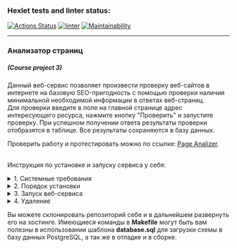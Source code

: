 ### Hexlet tests and linter status:
[![Actions Status](https://github.com/dmkael/python-project-83/actions/workflows/hexlet-check.yml/badge.svg)](https://github.com/dmkael/python-project-83/actions)
[![linter](https://github.com/dmkael/python-project-83/actions/workflows/linter.yml/badge.svg)](https://github.com/dmkael/python-project-83/actions/workflows/linter.yml)
[![Maintainability](https://api.codeclimate.com/v1/badges/198b08924883bb5d1b22/maintainability)](https://codeclimate.com/github/dmkael/python-project-83/maintainability)

---

### Анализатор страниц
##### (Course project 3)
Данный веб-сервис позволяет произвести проверку веб-сайтов в интернете на базовую SEO-пригодность с помощью проверки наличия минимальной необходимой информации в ответах веб-страниц.\
Для проверки введите в поле на главной странице адрес интересующего ресурса, нажмите кнопку "Проверить" и запустите проверку. При успешном получении ответа результаты проверки отобразятся в таблице. Все результаты сохраняются в базу данных.

Проверить работу и протестировать можно по ссылке: [Page Analizer](https://python-project-83-2ssw.onrender.com).

\
Инструкция по установке и запуску сервиса у себя:

<details>
<summary>1. Системные требования</summary>

- Python 3.10 или выше ([скачать](https://www.python.org/downloads/))
- GIT-клиент ([скачать](https://git-scm.com/downloads/))
- Сервер с базой данных PostgreSQL ([скачать](https://www.postgresql.org/download/))

</details>

<details>
<summary>2. Порядок установки</summary>

- __Linux__:
  - для текущего пользователя:

      ```
    python3 -m pip install --user git+https://github.com/dmkael/python-project-83.git
      ```

  - в систему (использует встроенную версию Python):

      ```
    python3 -m pip install git+https://github.com/dmkael/python-project-83.git
      ```

- __Windows__:
  - для текущего пользователя:

      ```
    py -m pip install --user git+https://github.com/dmkael/python-project-83.git
      ```

  - в систему:

      ```
    py -m pip install git+https://github.com/dmkael/python-project-83.git
      ```

  _ВНИМАНИЕ: При установке пакета "для пользователя" необходимо, чтобы каталог пользовательских пакетов был доступен в переменной PATH. Детальная информация здесь:_
  _[Installing to the user documentation](https://packaging.python.org/en/latest/tutorials/installing-packages/#installing-to-the-user-site)_

Для работы сервиса необходимы две переменные окружения:

- SECRET_KEY - со значением секрета для работы приложения (можете любое значение сгенерировать сами)
- DATABASE_URL - путь к вашей подготовленной базе данных в виде унифицированного идентификатора ресурса (URI): _postgres://{user}:{password}@{hostname}:{port}/{database-name}_


  Можно использовать пакет python-dotenv и указать переменные в файле .env в корне пакета.
  Либо прописать переменные в окружение ОС:
- __Linux (Ubuntu):__

  - Вывести имеющиеся
    ```
    printenv
    ```
  - задать для пользователя через редактор nano, добавив строки вида KEY=VALUE в файл:
    ```
    nano $HOME/.bashrc
    ```
  - задать для системы через редактор nano, добавив строки вида KEY=VALUE в файл:
    ```
    sudo nano /etc/environment
    ```

- __Windows:__
  - запустить в командной строке __cmd__ или __PowerShell__ от имени администратора, либо в меню __Выполнить__, которое открывается сочетанием клавиш __WIN + R__ (_При запуске через меню "Выполнить" может запуститься без прав администратора, что не позволит менять системные переменные_):
    ```
    rundll32.exe sysdm.cpl,EditEnvironmentVariables
    ```

После добавления переменных окружения нужно подготовить базу данных:

- __Linux:__

  - запустить команду:
  ```
  python3 $(pip show hexlet-code | grep -oP 'Location: \K.*')/page_analyzer/load_db_schema.py
  ```

- __Windows:__
  
  - запустить команду в __PowerShell__:
  ```
  pip show hexlet-code | ForEach-Object {
      if ($_ -match 'WARNING: (.*)') {
          Write-Output "Package hexlet-code not found!"
      } else {
          $_ | Select-String -Pattern 'Location: (.*)' | ForEach-Object {
              if ($_.Matches.Count -gt 0) {
                  $location = $_.Matches[0].Groups[1].Value
                  $schema = $location + "\page_analyzer\load_db_schema.py"
                  Write-Output $schema
              }
          } | py "$schema"
      }
  }
  ```

На этом установка завершена!
</details>

<details>
<summary>3. Запуск веб-сервиса</summary>

После установки веб-сервис готов к запуску. Вы можете опционально добавить переменную окружения __PORT__ для указания порта веб-сервиса.
В случае отсутствия переменной, используется значение по умолчанию __8000__. Запустить можно следующими командами:

- __Linux:__

  запуск c использованием __Flask__ с отладкой:
  ```
  flask --debug --app page_analyzer.app:app  run --port 8000 --host localhost
  ```
  запуск c использованием __gunicorn__:
  ```
  export PORT=${PORT:-8000}; gunicorn -w 5 -b 0.0.0.0:$PORT page_analyzer:app
  ```

- __Windows:__

  запуск через __PowerShell__ c использованием __Flask__ с отладкой:
  ```
  flask --debug --app page_analyzer.app:app  run --port 8000 --host localhost
  ```
  ОС Windows не поддерживает __gunicorn__, поэтому в качестве альтернативы можете использовать __waitress__:
  ```
  pip install waitress
  ```
  запуск через __PowerShell__ c использованием __waitress__:
  ```
  if (-not $env:PORT) {$env:PORT = "8000"} waitress-serve --listen=*:$env:PORT page_analyzer.app:app
  ```

Остановить сервис можно сочетанием клавиш __CTRL + C__, либо закрытием окна терминала.
</details>
<details>
  <summary>4. Удаление</summary>
  
Для удаления сервиса введите в командной строке: 

- __Linux__:

    ```
  python3 -m pip uninstall hexlet-code
    ```

- __Windows__:

    ```
  py -m pip uninstall hexlet-code
    ```

</details>

Вы можете склонировать репозиторий себе и в дальнейшем развернуть его на хостинге. Имеющиеся команды в __Makefile__ могут быть вам полезны в использовании шаблона __database.sql__ для загрузки схемы в базу данных PostgreSQL, а так же в отладке и в сборке. 
